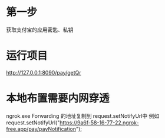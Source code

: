 # 第一步
获取支付宝的应用密匙、私钥

# 运行项目
http://127.0.0.1:8090/pay/getQr

# 本地布置需要内网穿透
ngrok.exe
Forwarding 的地址复制到 request.setNotifyUrl中
例如
request.setNotifyUrl("https://9a6f-58-16-77-22.ngrok-free.app/pay/payNotification");